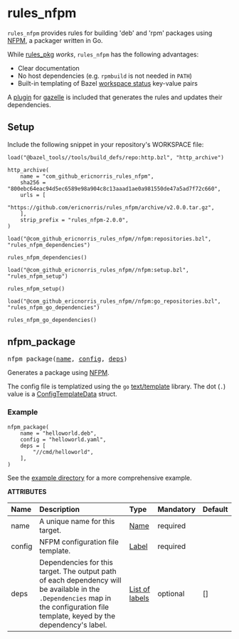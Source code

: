 <!-- DO NOT EDIT THIS FILE, see docs/BUILD.bazel -->

# rules_nfpm

`rules_nfpm` provides rules for building 'deb' and 'rpm' packages using [NFPM](https://github.com/goreleaser/nfpm/), a packager written in Go.

While [rules_pkg](https://github.com/bazelbuild/rules_pkg/) _works_, `rules_nfpm` has the following advantages:

- Clear documentation
- No host dependencies (e.g. `rpmbuild` is not needed in `PATH`)
- Built-in templating of Bazel [workspace status](https://docs.bazel.build/versions/master/user-manual.html#workspace_status) key-value pairs

A [plugin](https://github.com/bazelbuild/bazel-gazelle/blob/master/extend.rst) for [gazelle](https://github.com/bazelbuild/bazel-gazelle) is included that generates the rules and updates their dependencies.

## Setup

Include the following snippet in your repository's WORKSPACE file:

```starlark
load("@bazel_tools//tools/build_defs/repo:http.bzl", "http_archive")

http_archive(
    name = "com_github_ericnorris_rules_nfpm",
    sha256 = "800ebc64eac94d5ec6589e98a904c8c13aaad1ae0a981550de47a5ad7f72c660",
    urls = [
        "https://github.com/ericnorris/rules_nfpm/archive/v2.0.0.tar.gz",
    ],
    strip_prefix = "rules_nfpm-2.0.0",
)

load("@com_github_ericnorris_rules_nfpm//nfpm:repositories.bzl", "rules_nfpm_dependencies")

rules_nfpm_dependencies()

load("@com_github_ericnorris_rules_nfpm//nfpm:setup.bzl", "rules_nfpm_setup")

rules_nfpm_setup()

load("@com_github_ericnorris_rules_nfpm//nfpm:go_repositories.bzl", "rules_nfpm_go_dependencies")

rules_nfpm_go_dependencies()
```

<!-- Generated with Stardoc: http://skydoc.bazel.build -->

<a id="#nfpm_package"></a>

## nfpm_package

<pre>
nfpm_package(<a href="#nfpm_package-name">name</a>, <a href="#nfpm_package-config">config</a>, <a href="#nfpm_package-deps">deps</a>)
</pre>


Generates a package using [NFPM](https://github.com/goreleaser/nfpm/).

The config file is templatized using the `go` [text/template](https://golang.org/pkg/text/template/) library. The dot (`.`) value is a [ConfigTemplateData](https://pkg.go.dev/github.com/ericnorris/rules_nfpm/go/internal/cmd/nfpmwrapper?tab=doc#ConfigTemplateData) struct.

### Example

```starlark
nfpm_package(
    name = "helloworld.deb",
    config = "helloworld.yaml",
    deps = [
        "//cmd/helloworld",
    ],
)
```

See the [example directory](/example/README.md) for a more comprehensive example.


**ATTRIBUTES**


| Name  | Description | Type | Mandatory | Default |
| :------------- | :------------- | :------------- | :------------- | :------------- |
| <a id="nfpm_package-name"></a>name |  A unique name for this target.   | <a href="https://bazel.build/docs/build-ref.html#name">Name</a> | required |  |
| <a id="nfpm_package-config"></a>config |  NFPM configuration file template.   | <a href="https://bazel.build/docs/build-ref.html#labels">Label</a> | required |  |
| <a id="nfpm_package-deps"></a>deps |  Dependencies for this target. The output path of each dependency will be available in the <code>.Dependencies</code> map in the configuration file template, keyed by the dependency's label.   | <a href="https://bazel.build/docs/build-ref.html#labels">List of labels</a> | optional | [] |



